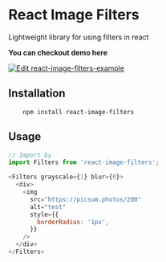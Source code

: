 # React Image Filters

Lightweight library for using filters in react

**You can checkout demo here**

[![Edit react-image-filters-example](https://codesandbox.io/static/img/play-codesandbox.svg)](https://codesandbox.io/s/react-image-filters-example-9i2bzl?autoresize=1&fontsize=14&hidenavigation=1&theme=light)

## Installation

```
    npm install react-image-filters
```

## Usage

```js
// Import by
import Filters from 'react-image-filters';
```

```js
<Filters grayscale={1} blur={0}>
  <div>
    <img
      src="https://picsum.photos/200"
      alt="test"
      style={{
        borderRadius: '1px',
      }}
    />
  </div>
</Filters>
```
